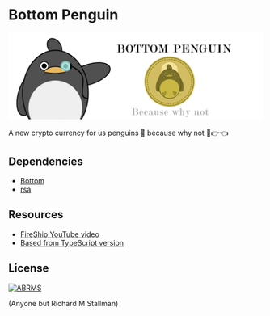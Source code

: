 # Bottom Penguin

![bottom-penguin](img/bottom-penguin.png)

A new crypto currency for us penguins 🐧 because why not 🥺👉👈



## Dependencies

* [Bottom](https://github.com/merlinfuchs/bottom-py)
* [rsa](https://pypi.org/project/rsa/)



## Resources

* [FireShip YouTube video](https://www.youtube.com/watch?v=qF7dkrce-mQ)
* [Based from TypeScript version](https://github.com/fireship-io/node-blockchain)



## License

[![ABRMS](https://img.shields.io/badge/License-ABRMS-blue.svg)](https://shields.io/)

(Anyone but Richard M Stallman)

